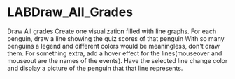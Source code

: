 # LABDraw_All_Grades
Draw All grades Create one visualization filled with line graphs. For each penguin, draw a line showing the quiz scores of that penguin With so many penguins a legend and different colors would be meaningless, don't draw them. For something extra, add a hover effect for the lines(mouseover and mouseout are the names of the events). Have the selected line change color and display a picture of the penguin that that line represents.
